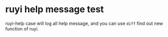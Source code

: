 # ruyi help message test

ruyi-help case will log all help message, and you can use ``diff`` find out new function of ruyi.


